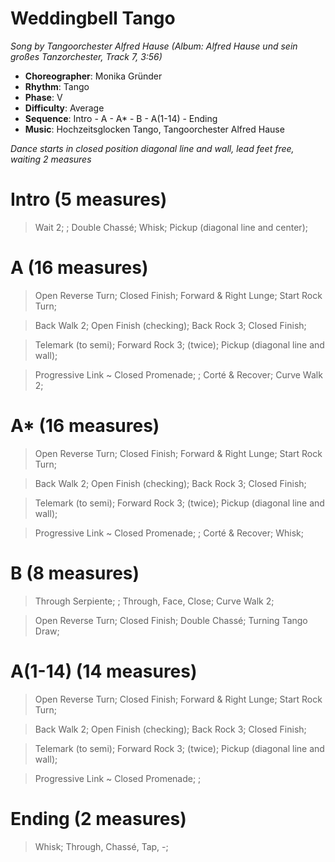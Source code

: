 # Weddingbell Tango
*Song by Tangoorchester Alfred Hause (Album: Alfred Hause und sein großes Tanzorchester, Track 7, 3:56)*

* **Choreographer**: Monika Gründer
* **Rhythm**: Tango
* **Phase**: V
* **Difficulty**: Average
* **Sequence**: Intro - A - A* - B - A(1-14) - Ending
* **Music**: Hochzeitsglocken Tango, Tangoorchester Alfred Hause

*Dance starts in closed position diagonal line and wall, lead feet free, waiting 2 measures*

# Intro (5 measures)

> Wait 2; ; Double Chassé; Whisk; Pickup (diagonal line and center);

# A (16 measures)

> Open Reverse Turn; Closed Finish; Forward & Right Lunge; Start Rock Turn;

> Back Walk 2; Open Finish (checking); Back Rock 3; Closed Finish;

> Telemark (to semi); Forward Rock 3; (twice); Pickup (diagonal line and wall);

> Progressive Link ~ Closed Promenade; ; Corté & Recover; Curve Walk 2;

# A* (16 measures)

> Open Reverse Turn; Closed Finish; Forward & Right Lunge; Start Rock Turn;

> Back Walk 2; Open Finish (checking); Back Rock 3; Closed Finish;

> Telemark (to semi); Forward Rock 3; (twice); Pickup (diagonal line and wall);

> Progressive Link ~ Closed Promenade; ; Corté & Recover; Whisk;

# B (8 measures)

> Through Serpiente; ; Through, Face, Close; Curve Walk 2;

> Open Reverse Turn; Closed Finish; Double Chassé; Turning Tango Draw;

# A(1-14) (14 measures)

> Open Reverse Turn; Closed Finish; Forward & Right Lunge; Start Rock Turn;

> Back Walk 2; Open Finish (checking); Back Rock 3; Closed Finish;

> Telemark (to semi); Forward Rock 3; (twice); Pickup (diagonal line and wall);

> Progressive Link ~ Closed Promenade; ;

# Ending (2 measures)

> Whisk; Through, Chassé, Tap, -;

